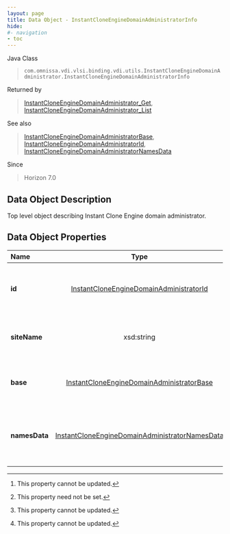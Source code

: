 ```yaml
---
layout: page
title: Data Object - InstantCloneEngineDomainAdministratorInfo
hide:
#- navigation
- toc
---
```






Java Class
> `com.omnissa.vdi.vlsi.binding.vdi.utils.InstantCloneEngineDomainAdministrator.InstantCloneEngineDomainAdministratorInfo`

Returned by
> [InstantCloneEngineDomainAdministrator_Get](vdi.utils.InstantCloneEngineDomainAdministrator.md#get), [InstantCloneEngineDomainAdministrator_List](vdi.utils.InstantCloneEngineDomainAdministrator.md#list)

See also
> [InstantCloneEngineDomainAdministratorBase](vdi.utils.InstantCloneEngineDomainAdministrator.DomainAdministratorBase.md), [InstantCloneEngineDomainAdministratorId](vdi.entity.InstantCloneEngineDomainAdministratorId.md), [InstantCloneEngineDomainAdministratorNamesData](vdi.utils.InstantCloneEngineDomainAdministrator.DomainAdministratorNamesData.md)

Since
> Horizon 7.0


## Data Object Description

Top level object describing Instant Clone Engine domain administrator.

## Data Object Properties

 Name | Type | Description
:---|:---:|:---
**id**| [InstantCloneEngineDomainAdministratorId](vdi.entity.InstantCloneEngineDomainAdministratorId.md)|  Entity id for the Instant Clone Engine domain administrator. [^2]
**siteName**|  xsd:string|  Name of the default AD Site.  **_Since_** Horizon 8.9 [^1] [^2]
**base**| [InstantCloneEngineDomainAdministratorBase](vdi.utils.InstantCloneEngineDomainAdministrator.DomainAdministratorBase.md)|  Basic data about Instant Clone Engine domain administrator.
**namesData**| [InstantCloneEngineDomainAdministratorNamesData](vdi.utils.InstantCloneEngineDomainAdministrator.DomainAdministratorNamesData.md)|  Additional data about Instant Clone Engine domain administrator. [^2]


 


[^1]: This property need not be set.
[^2]: This property cannot be updated.